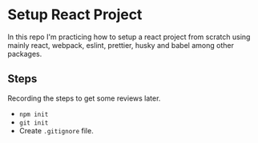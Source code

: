 # Setup React Project

In this repo I'm practicing how to setup a react project from scratch using mainly react, webpack, eslint, prettier, husky and babel among other packages.

## Steps

Recording the steps to get some reviews later.

- ``` npm init ```
- ``` git init ```
- Create `.gitignore` file.
